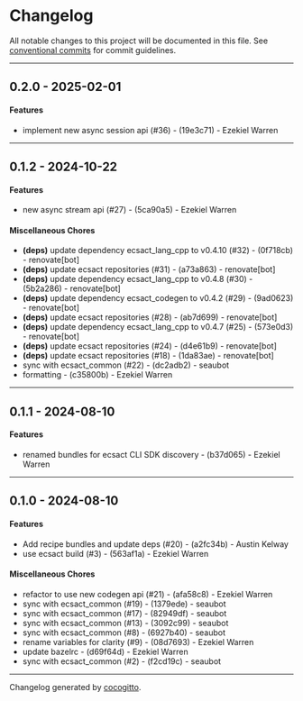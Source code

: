 # Changelog
All notable changes to this project will be documented in this file. See [conventional commits](https://www.conventionalcommits.org/) for commit guidelines.

- - -
## 0.2.0 - 2025-02-01
#### Features
- implement new async session api (#36) - (19e3c71) - Ezekiel Warren

- - -

## 0.1.2 - 2024-10-22
#### Features
- new async stream api (#27) - (5ca90a5) - Ezekiel Warren
#### Miscellaneous Chores
- **(deps)** update dependency ecsact_lang_cpp to v0.4.10 (#32) - (0f718cb) - renovate[bot]
- **(deps)** update ecsact repositories (#31) - (a73a863) - renovate[bot]
- **(deps)** update dependency ecsact_lang_cpp to v0.4.8 (#30) - (5b2a286) - renovate[bot]
- **(deps)** update dependency ecsact_codegen to v0.4.2 (#29) - (9ad0623) - renovate[bot]
- **(deps)** update ecsact repositories (#28) - (ab7d699) - renovate[bot]
- **(deps)** update dependency ecsact_lang_cpp to v0.4.7 (#25) - (573e0d3) - renovate[bot]
- **(deps)** update ecsact repositories (#24) - (d4e61b9) - renovate[bot]
- **(deps)** update ecsact repositories (#18) - (1da83ae) - renovate[bot]
- sync with ecsact_common (#22) - (dc2adb2) - seaubot
- formatting - (c35800b) - Ezekiel Warren

- - -

## 0.1.1 - 2024-08-10
#### Features
- renamed bundles for ecsact CLI SDK discovery - (b37d065) - Ezekiel Warren

- - -

## 0.1.0 - 2024-08-10
#### Features
- Add recipe bundles and update deps (#20) - (a2fc34b) - Austin Kelway
- use ecsact build (#3) - (563af1a) - Ezekiel Warren
#### Miscellaneous Chores
- refactor to use new codegen api (#21) - (afa58c8) - Ezekiel Warren
- sync with ecsact_common (#19) - (1379ede) - seaubot
- sync with ecsact_common (#17) - (82949df) - seaubot
- sync with ecsact_common (#13) - (3092c99) - seaubot
- sync with ecsact_common (#8) - (6927b40) - seaubot
- rename variables for clarity (#9) - (08d7693) - Ezekiel Warren
- update bazelrc - (d69f64d) - Ezekiel Warren
- sync with ecsact_common (#2) - (f2cd19c) - seaubot

- - -

Changelog generated by [cocogitto](https://github.com/cocogitto/cocogitto).
